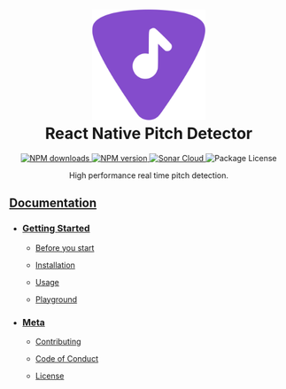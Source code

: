 <h1 align="center">
    <h1 align="center">
        <img src="./website/static/img/react-native-pitch-detector.svg" alt="React Native Pitch Detector Logo" height="200px" /><br />
        React Native Pitch Detector
    </h1>
</h1>

<p align="center">
    <a href="https://www.npmjs.com/package/react-native-pitch-detector">
        <img src="https://img.shields.io/npm/dw/react-native-pitch-detector.svg?style=flat-square" alt="NPM downloads" />
    </a>
    <a href="https://www.npmjs.com/package/react-native-pitch-detector">
        <img src="https://img.shields.io/npm/v/react-native-pitch-detector?style=flat-square" alt="NPM version" />
    </a>
    <a href="https://1fabiopereira.github.io/react-native-pitch-detector/docs/license">
    <a href="https://sonarcloud.io/project/overview?id=code-leak_react-native-pitch-detector">
        <img src="https://sonarcloud.io/api/project_badges/measure?project=code-leak_react-native-pitch-detector&metric=alert_status" alt="Sonar Cloud" />
    </a>
        <img src="https://img.shields.io/github/license/1fabiopereira/react-native-pitch-detector?style=flat-square" alt="Package License" />
    </a>
</p>

<p align="center"> High performance real time pitch detection.</p>

## [Documentation](https://1fabiopereira.github.io/react-native-pitch-detector/)
- ### [Getting Started](https://1fabiopereira.github.io/react-native-pitch-detector/docs/before-you-start)
    - [Before you start](https://1fabiopereira.github.io/react-native-pitch-detector/docs/before-you-start)
    
    - [Installation](https://1fabiopereira.github.io/react-native-pitch-detector/docs/installation)
    
    - [Usage](https://1fabiopereira.github.io/react-native-pitch-detector/docs/usage)

     - [Playground](https://1fabiopereira.github.io/react-native-pitch-detector/docs/playground)

- ### [Meta](https://1fabiopereira.github.io/react-native-pitch-detector/docs/contributing)
    - [Contributing](https://1fabiopereira.github.io/react-native-pitch-detector/docs/contributing)

    - [Code of Conduct](https://1fabiopereira.github.io/react-native-pitch-detector/docs/code-of-conduct)

    - [License](https://1fabiopereira.github.io/react-native-pitch-detector/docs/license)



